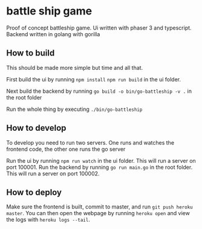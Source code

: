 # battle ship game

Proof of concept battleship game.
Ui written with phaser 3 and typescript.
Backend written in golang with gorilla

## How to build

This should be made more simple but time and all that.

First build the ui by running `npm install` `npm run build` in the ui folder.

Next build the backend by running `go build -o bin/go-battleship -v .` in the root folder

Run the whole thing by executing `./bin/go-battleship`

## How to develop

To develop you need to run two servers. One runs and watches the frontend code, the other one runs the go server

Run the ui by running `npm run watch` in the ui folder. This will run a server on port 100001.
Run the backend by running `go run main.go` in the root folder. This will run a server on port 100002.

## How to deploy

Make sure the frontend is built, commit to master, and run `git push heroku master`. You can then open the webpage by running `heroku open` and view the logs with `heroku logs --tail`.

